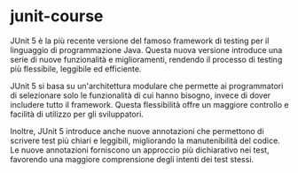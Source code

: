# junit-course

JUnit 5 è la più recente versione del famoso framework di testing per il linguaggio di programmazione Java. Questa nuova versione introduce una serie di nuove funzionalità e miglioramenti, rendendo il processo di testing più flessibile, leggibile ed efficiente.

JUnit 5 si basa su un'architettura modulare che permette ai programmatori di selezionare solo le funzionalità di cui hanno bisogno, invece di dover includere tutto il framework. Questa flessibilità offre un maggiore controllo e facilità di utilizzo per gli sviluppatori.

Inoltre, JUnit 5 introduce anche nuove annotazioni che permettono di scrivere test più chiari e leggibili, migliorando la manutenibilità del codice. Le nuove annotazioni forniscono un approccio più dichiarativo nei test, favorendo una maggiore comprensione degli intenti dei test stessi.

